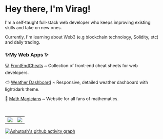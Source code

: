 # Hey there, I'm Virag!

I'm a self-taught full-stack web developer who keeps improving existing skills and take on new ones.

Currently, I'm learning about Web3 (e.g blockchain technology, Solidity, etc) and daily trading.



<h3> ✨My Web Apps ✨ </h3>

 💻 [FrontEndCheats](https://frontendcheats.com/) ~ Collection of front-end cheat sheets for web developers.
   
 ⛅ [Weather Dashboard](https://virag-ky-weather-dashboard.netlify.app/) ~ Responsive, detailed weather dashboard with light/dark theme.
 
 📐 [Math Magicians](https://virag-ky-math-magicians.netlify.app/) ~ Website for all fans of mathematics.
<br>
<br>
<br>
<div><table><tr><td width="50%"><img src="https://github-readme-stats.vercel.app/api?username=virag-ky&show_icons=true&theme=vue-dark"></td><td width="50%"><img src="https://github-readme-streak-stats-eight.vercel.app?user=virag-ky&theme=vue-dark&background=193549&fire=fff&currStreakNum=fff"></td></tr></table></div>


[![Ashutosh's github activity graph](https://github-readme-activity-graph.vercel.app/graph?username=virag-ky&theme=vue&bg_color=193549&area=true&hide_border=false)](https://github.com/ashutosh00710/github-readme-activity-graph)
